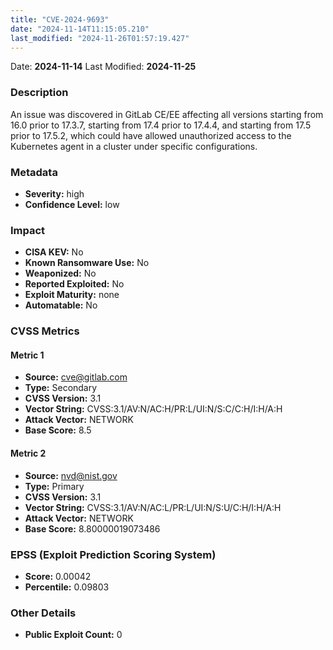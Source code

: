 ```yaml
---
title: "CVE-2024-9693"
date: "2024-11-14T11:15:05.210"
last_modified: "2024-11-26T01:57:19.427"
---
```


Date: **2024-11-14** Last Modified: **2024-11-25**

### Description  
An issue was discovered in GitLab CE/EE affecting all versions starting from 16.0 prior to 17.3.7, starting from 17.4 prior to 17.4.4, and starting from 17.5 prior to 17.5.2, which could have allowed unauthorized access to the Kubernetes agent in a cluster under specific configurations.

### Metadata  
- **Severity:** high
- **Confidence Level:** low

### Impact  
- **CISA KEV:** No
- **Known Ransomware Use:** No
- **Weaponized:** No
- **Reported Exploited:** No
- **Exploit Maturity:** none
- **Automatable:** No

### CVSS Metrics  

#### Metric 1
- **Source:** cve@gitlab.com
- **Type:** Secondary
- **CVSS Version:** 3.1
- **Vector String:** CVSS:3.1/AV:N/AC:H/PR:L/UI:N/S:C/C:H/I:H/A:H
- **Attack Vector:** NETWORK
- **Base Score:** 8.5

#### Metric 2
- **Source:** nvd@nist.gov
- **Type:** Primary
- **CVSS Version:** 3.1
- **Vector String:** CVSS:3.1/AV:N/AC:L/PR:L/UI:N/S:U/C:H/I:H/A:H
- **Attack Vector:** NETWORK
- **Base Score:** 8.80000019073486


### EPSS (Exploit Prediction Scoring System)  
- **Score:** 0.00042
- **Percentile:** 0.09803

### Other Details  
- **Public Exploit Count:** 0
